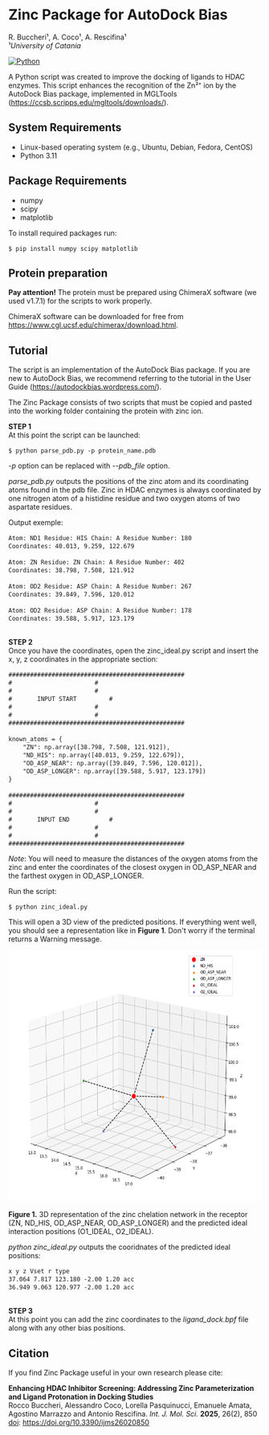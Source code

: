 # Zinc Package for AutoDock Bias
R. Buccheri¹, A. Coco¹, A. Rescifina¹\
¹*University of Catania*

[![Python](https://img.shields.io/badge/Python-3.11.7-blue.svg)](https://www.python.org/)

A Python script was created to improve the docking of ligands to HDAC enzymes. This script enhances the recognition of the Zn²⁺ ion by the AutoDock Bias package, implemented in MGLTools (https://ccsb.scripps.edu/mgltools/downloads/).
## System Requirements
* Linux-based operating system (e.g., Ubuntu, Debian, Fedora, CentOS)
* Python 3.11

## Package Requirements
* numpy
* scipy
* matplotlib

To install required packages run:
````
$ pip install numpy scipy matplotlib
````
## Protein preparation
**Pay attention!** The protein must be prepared using ChimeraX software (we used v1.7.1) for the scripts to work properly.

ChimeraX software can be downloaded for free from https://www.cgl.ucsf.edu/chimerax/download.html.

## Tutorial
The script is an implementation of the AutoDock Bias package. If you are new to AutoDock Bias, we recommend referring to the tutorial in the User Guide (https://autodockbias.wordpress.com/).

The Zinc Package consists of two scripts that must be copied and pasted into the working folder containing the protein with zinc ion. 

**STEP 1**\
At this point the script can be launched:

````
$ python parse_pdb.py -p protein_name.pdb
````
*-p* option can be replaced with *--pdb_file* option.

*parse_pdb.py* outputs the positions of the zinc atom and its coordinating atoms found in the pdb file. Zinc in HDAC enzymes is always coordinated by one nitrogen atom of a histidine residue and two oxygen atoms of two aspartate residues.

Output exemple:
````
Atom: ND1 Residue: HIS Chain: A Residue Number: 180
Coordinates: 40.013, 9.259, 122.679

Atom: ZN Residue: ZN Chain: A Residue Number: 402
Coordinates: 38.798, 7.508, 121.912

Atom: OD2 Residue: ASP Chain: A Residue Number: 267
Coordinates: 39.849, 7.596, 120.012

Atom: OD2 Residue: ASP Chain: A Residue Number: 178
Coordinates: 39.588, 5.917, 123.179
````
\
**STEP 2**\
Once you have the coordinates, open the zinc_ideal.py script and insert the x, y, z coordinates in the appropriate section:
````
#################################################
#						#
#						#
#		INPUT START			#
#						#
#						#
#################################################

known_atoms = {
    "ZN": np.array([38.798, 7.508, 121.912]),
    "ND_HIS": np.array([40.013, 9.259, 122.679]),
    "OD_ASP_NEAR": np.array([39.849, 7.596, 120.012]),
    "OD_ASP_LONGER": np.array([39.588, 5.917, 123.179])
}

#################################################
#						#
#						#
#		INPUT END			#
#						#
#						#
#################################################
````
*Note*: You will need to measure the distances of the oxygen atoms from the zinc and enter the coordinates of the closest oxygen in OD_ASP_NEAR and the farthest oxygen in OD_ASP_LONGER.

Run the script:
````
$ python zinc_ideal.py
````
This will open a 3D view of the predicted positions. If everything went well, you should see a representation like in **Figure 1**. Don't worry if the terminal returns a Warning message.

<img src="/Figure1.png" width="602" height="500" alt="Figure1">

**Figure 1.** 3D representation of the zinc chelation network in the receptor (ZN, ND_HIS, OD_ASP_NEAR, OD_ASP_LONGER) and the predicted ideal interaction positions (O1_IDEAL, O2_IDEAL).

*python zinc_ideal.py* outputs the cooridnates of the predicted ideal positions:
````
x y z Vset r type
37.064 7.817 123.180 -2.00 1.20 acc
36.949 9.063 120.977 -2.00 1.20 acc
````
\
**STEP 3**\
At this point you can add the zinc coordinates to the *ligand_dock.bpf* file along with any other bias positions.
## Citation
If you find Zinc Package useful in your own research please cite:

**Enhancing HDAC Inhibitor Screening: Addressing Zinc Parameterization and Ligand Protonation in Docking Studies**\
Rocco Buccheri, Alessandro Coco, Lorella Pasquinucci, Emanuele Amata, Agostino Marrazzo and Antonio Rescifina. *Int. J. Mol. Sci.* **2025**, 26(2), 850\
[doi](https://doi.org/10.3390/ijms26020850): https://doi.org/10.3390/ijms26020850